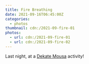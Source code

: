 ```yaml
---
title: Fire Breathing
date: 2021-09-16T06:45:00Z
categories:
  - photos
thumbnail: cdn:/2021-09-fire-01
photos:
  - url: cdn:/2021-09-fire-01
  - url: cdn:/2021-09-fire-02
---
```


<style>
.fg-2021-09-16-fire-breathing {
  grid-template-columns: repeat(1, 1fr);
}
</style>

Last night, at a [Dekate Mousa](https://dekatemousa.nl/) activity!
